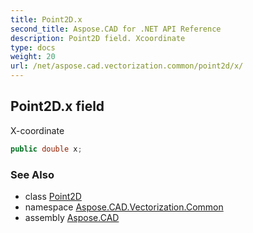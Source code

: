 ```yaml
---
title: Point2D.x
second_title: Aspose.CAD for .NET API Reference
description: Point2D field. Xcoordinate
type: docs
weight: 20
url: /net/aspose.cad.vectorization.common/point2d/x/
---
```

## Point2D.x field

X-coordinate

```csharp
public double x;
```

### See Also

* class [Point2D](../)
* namespace [Aspose.CAD.Vectorization.Common](../../point2d/)
* assembly [Aspose.CAD](../../../)


